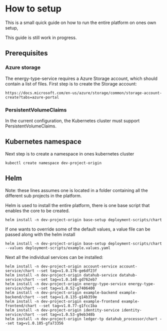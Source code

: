 
# How to setup

This is a small quick guide on how to run the entire platform on ones own setup, 

This guide is still work in progress.


## Prerequisites

### Azure storage

The energy-type-service requires a Azure Storage account, which should contain a list of files.
First step is to create the Storage account:

	https://docs.microsoft.com/en-us/azure/storage/common/storage-account-create?tabs=azure-portal

### PersistentVolumeClaims

In the current configuration, the Kubernetes cluster must support PersistentVolumeClaims.


## Kubernetes namespace

Next step is to create a namespace in ones kubernetes cluster
    
    kubectl create namespace dev-project-origin

## Helm 

Note: these lines assumes one is located in a folder containing all the different sub projects in the platform.

Helm is used to install the entire platform, there is one base script that enables the core to be created.

    helm install -n dev-project-origin base-setup deployment-scripts/chart

If one wants to override some of the default values, a value file can be passed along with the helm install

    helm install -n dev-project-origin base-setup deployment-scripts/chart --values deployment-scripts/example.values.yaml

Next all the individual services can be installed:

    helm install -n dev-project-origin account-service account-service/chart --set tag=v1.0.176-ge6df23f
    helm install -n dev-project-origin datahub-service datahub-service/chart --set tag=v1.0.148-gd762eb7
    helm install -n dev-project-origin energy-type-service energy-type-service/chart --set tag=v1.0.52-g7406400
    helm install -n dev-project-origin example-backend example-backend/chart --set tag=v1.0.135-g14b359e
    helm install -n dev-project-origin example-frontend example-frontend/chart --set tag=v1.0.77-g1fcc1ba
    helm install -n dev-project-origin identity-service identity-service/chart --set tag=v1.0.53-g9eb348b
    helm install -n dev-project-origin ledger-tp datahub_processor/chart --set tag=v1.0.105-gfa73356
